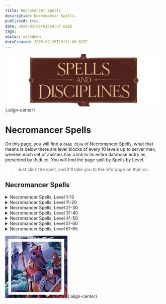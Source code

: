 ```yaml
---
title: Necromancer Spells
description: Necromancer Spells.
published: true
date: 2025-03-05T01:54:57.639Z
tags: 
editor: markdown
dateCreated: 2025-02-26T19:31:00.817Z
---
```


![spellsdisciplines.webp](/classes-and-abilities/spellsdisciplines.webp){.align-center}

# Necromancer Spells

On this page, you will find a `deep dive` of Necromancer Spells, what that means is below there are level blocks of every 10 levels up to server max, wherein each set of abilities has a link to its entire database entry as presented by thjdi.cc. You will find the page split by Spells by Level.

> Just click the spell, and it'll take you to the info page on thjdi.cc.

## Necromancer Spells

<details>
	<summary> Necromancer Spells, Level 1-10 </summary>

|Spell Name|Level|
|---|---|
|<a href="https://www.thjdi.cc/spell/38197" target="_blank">Cascade of Decay</a>|1|
|<a href="https://www.thjdi.cc/spell/338" target="_blank">Cavorting Bones</a>|1|
|<a href="https://www.thjdi.cc/spell/339" target="_blank">Coldlight</a>|1|
|<a href="https://www.thjdi.cc/spell/340" target="_blank">Disease Cloud</a>|1|
|<a href="https://www.thjdi.cc/spell/235" target="_blank">Invisibility versus Undead</a>|1|
|<a href="https://www.thjdi.cc/spell/341" target="_blank">Lifetap</a>|1|
|<a href="https://www.thjdi.cc/spell/342" target="_blank">Locate Corpse</a>|1|
|<a href="https://www.thjdi.cc/spell/288" target="_blank">Minor Shielding</a>|1|
|<a href="https://www.thjdi.cc/spell/331" target="_blank">Reclaim Energy</a>|1|
|<a href="https://www.thjdi.cc/spell/221" target="_blank">Sense the Dead</a>|1|
|<a href="https://www.thjdi.cc/spell/343" target="_blank">Siphon Strength</a>|1|
|<a href="https://www.thjdi.cc/spell/229" target="_blank">Fear</a>|2|
|<a href="https://www.thjdi.cc/spell/347" target="_blank">Numb the Dead</a>|2|
|<a href="https://www.thjdi.cc/spell/205" target="_blank">True North</a>|2|
|<a href="https://www.thjdi.cc/spell/225" target="_blank">Endure Cold</a>|3|
|<a href="https://www.thjdi.cc/spell/346" target="_blank">Grim Aura</a>|3|
|<a href="https://www.thjdi.cc/spell/502" target="_blank">Lifespike</a>|3|
|<a href="https://www.thjdi.cc/spell/344" target="_blank">Clinging Darkness</a>|4|
|<a href="https://www.thjdi.cc/spell/36" target="_blank">Gate</a>|4|
|<a href="https://www.thjdi.cc/spell/491" target="_blank">Leering Corpse</a>|4|
|<a href="https://www.thjdi.cc/spell/348" target="_blank">Poison Bolt</a>|4|
|<a href="https://www.thjdi.cc/spell/352" target="_blank">Deadeye</a>|5|
|<a href="https://www.thjdi.cc/spell/354" target="_blank">Shadow Step</a>|5|
|<a href="https://www.thjdi.cc/spell/357" target="_blank">Dark Empathy</a>|6|
|<a href="https://www.thjdi.cc/spell/641" target="_blank">Dark Pact</a>|6|
|<a href="https://www.thjdi.cc/spell/218" target="_blank">Ward Undead</a>|6|
|<a href="https://www.thjdi.cc/spell/522" target="_blank">Gather Shadows</a>|7|
|<a href="https://www.thjdi.cc/spell/353" target="_blank">Mend Bones</a>|7|
|<a href="https://www.thjdi.cc/spell/359" target="_blank">Vampiric Embrace</a>|7|
|<a href="https://www.thjdi.cc/spell/351" target="_blank">Bone Walk</a>|8|
|<a href="https://www.thjdi.cc/spell/358" target="_blank">Impart Strength</a>|8|
|<a href="https://www.thjdi.cc/spell/246" target="_blank">Lesser Shielding</a>|8|
|<a href="https://www.thjdi.cc/spell/1509" target="_blank">Leech</a>|9|
|<a href="https://www.thjdi.cc/spell/361" target="_blank">Sight Graft</a>|9|
|<a href="https://www.thjdi.cc/spell/363" target="_blank">Wave of Enfeeblement</a>|9|
|<a href="https://www.thjdi.cc/spell/360" target="_blank">Heat Blood</a>|10|
|<a href="https://www.thjdi.cc/spell/1511" target="_blank">Scent of Dusk</a>|10|
|<a href="https://www.thjdi.cc/spell/209" target="_blank">Spook the Dead</a>|10|

</details>

<details>
	<summary> Necromancer Spells, Level 11-20 </summary>

|Spell Name|Level|
|---|---|
|<a href="https://www.thjdi.cc/spell/226" target="_blank">Endure Disease</a>|11|
|<a href="https://www.thjdi.cc/spell/355" target="_blank">Engulfing Darkness</a>|11|
|<a href="https://www.thjdi.cc/spell/2541" target="_blank">Focus Death</a>|11|
|<a href="https://www.thjdi.cc/spell/35" target="_blank">Bind Affinity</a>|12|
|<a href="https://www.thjdi.cc/spell/40971" target="_blank">Bind Affinity</a>|12|
|<a href="https://www.thjdi.cc/spell/362" target="_blank">Convoke Shadow</a>|12|
|<a href="https://www.thjdi.cc/spell/2213" target="_blank">Lesser Summon Corpse</a>|12|
|<a href="https://www.thjdi.cc/spell/445" target="_blank">Lifedraw</a>|12|
|<a href="https://www.thjdi.cc/spell/213" target="_blank">Cure Disease</a>|13|
|<a href="https://www.thjdi.cc/spell/367" target="_blank">Heart Flutter</a>|13|
|<a href="https://www.thjdi.cc/spell/4273" target="_blank">Reebo's Lesser Exorcism</a>|13|
|<a href="https://www.thjdi.cc/spell/4255" target="_blank">Wuggan's Lesser Appraisal</a>|13|
|<a href="https://www.thjdi.cc/spell/4261" target="_blank">Reebo's Lesser Augury</a>|14|
|<a href="https://www.thjdi.cc/spell/4285" target="_blank">Reebo's Lesser Cleansing</a>|14|
|<a href="https://www.thjdi.cc/spell/236" target="_blank">Shieldskin</a>|14|
|<a href="https://www.thjdi.cc/spell/4267" target="_blank">Wuggan's Lesser Discombobulation</a>|14|
|<a href="https://www.thjdi.cc/spell/4279" target="_blank">Wuggan's Lesser Extrication</a>|14|
|<a href="https://www.thjdi.cc/spell/364" target="_blank">Banshee Aura</a>|15|
|<a href="https://www.thjdi.cc/spell/48" target="_blank">Cancel Magic</a>|15|
|<a href="https://www.thjdi.cc/spell/365" target="_blank">Infectious Cloud</a>|15|
|<a href="https://www.thjdi.cc/spell/371" target="_blank">Voice Graft</a>|15|
|<a href="https://www.thjdi.cc/spell/366" target="_blank">Feign Death</a>|16|
|<a href="https://www.thjdi.cc/spell/7676" target="_blank">Focus Crude Spellcaster's Empowering Essence</a>|16|
|<a href="https://www.thjdi.cc/spell/7674" target="_blank">Focus Primitive Spellcaster's Empowering Essence</a>|16|
|<a href="https://www.thjdi.cc/spell/7675" target="_blank">Focus Rudimentary Spellcaster's Empowering Essence</a>|16|
|<a href="https://www.thjdi.cc/spell/9987" target="_blank">Form of Chilled Bone</a>|16|
|<a href="https://www.thjdi.cc/spell/369" target="_blank">Hungry Earth</a>|16|
|<a href="https://www.thjdi.cc/spell/492" target="_blank">Restless Bones</a>|16|
|<a href="https://www.thjdi.cc/spell/309" target="_blank">Shielding</a>|16|
|<a href="https://www.thjdi.cc/spell/368" target="_blank">Spirit Armor</a>|16|
|<a href="https://www.thjdi.cc/spell/305" target="_blank">Identify</a>|17|
|<a href="https://www.thjdi.cc/spell/2542" target="_blank">Shackle of Bone</a>|17|
|<a href="https://www.thjdi.cc/spell/1510" target="_blank">Shadow Compact</a>|17|
|<a href="https://www.thjdi.cc/spell/642" target="_blank">Allure of Death</a>|18|
|<a href="https://www.thjdi.cc/spell/196" target="_blank">Dominate Undead</a>|18|
|<a href="https://www.thjdi.cc/spell/698" target="_blank">Track Corpse</a>|18|
|<a href="https://www.thjdi.cc/spell/233" target="_blank">Expulse Undead</a>|19|
|<a href="https://www.thjdi.cc/spell/370" target="_blank">Shadow Vortex</a>|19|
|<a href="https://www.thjdi.cc/spell/3583" target="_blank">Tiny Companion</a>|19|
|<a href="https://www.thjdi.cc/spell/440" target="_blank">Animate Dead</a>|20|
|<a href="https://www.thjdi.cc/spell/7677" target="_blank">Focus Makeshift Spellcaster's Empowering Essence</a>|20|
|<a href="https://www.thjdi.cc/spell/7689" target="_blank">Focus Mass Crude Spellcaster's Empowering Essence</a>|20|
|<a href="https://www.thjdi.cc/spell/7687" target="_blank">Focus Mass Primitive Spellcaster's Empowering Essence</a>|20|
|<a href="https://www.thjdi.cc/spell/7688" target="_blank">Focus Mass Rudimentary Spellcaster's Empowering Essence</a>|20|
|<a href="https://www.thjdi.cc/spell/199" target="_blank">Harmshield</a>|20|
|<a href="https://www.thjdi.cc/spell/446" target="_blank">Siphon Life</a>|20|
|<a href="https://www.thjdi.cc/spell/413" target="_blank">Word of Shadow</a>|20|

</details>

<details>
	<summary> Necromancer Spells, Level 21-30 </summary>

|Spell Name|Level|
|---|---|
|<a href="https://www.thjdi.cc/spell/478" target="_blank">Breath of the Dead</a>|21|
|<a href="https://www.thjdi.cc/spell/1514" target="_blank">Rapacious Subvention</a>|21|
|<a href="https://www.thjdi.cc/spell/1512" target="_blank">Scent of Shadow</a>|21|
|<a href="https://www.thjdi.cc/spell/204" target="_blank">Shock of Poison</a>|21|
|<a href="https://www.thjdi.cc/spell/387" target="_blank">Leatherskin</a>|22|
|<a href="https://www.thjdi.cc/spell/549" target="_blank">Screaming Terror</a>|22|
|<a href="https://www.thjdi.cc/spell/90" target="_blank">Shadow Sight</a>|22|
|<a href="https://www.thjdi.cc/spell/449" target="_blank">Intensify Death</a>|23|
|<a href="https://www.thjdi.cc/spell/4274" target="_blank">Reebo's Exorcism</a>|23|
|<a href="https://www.thjdi.cc/spell/448" target="_blank">Rest the Dead</a>|23|
|<a href="https://www.thjdi.cc/spell/4256" target="_blank">Wuggan's Appraisal</a>|23|
|<a href="https://www.thjdi.cc/spell/7690" target="_blank">Focus Mass Makeshift Spellcaster's Empowering Essence</a>|24|
|<a href="https://www.thjdi.cc/spell/493" target="_blank">Haunting Corpse</a>|24|
|<a href="https://www.thjdi.cc/spell/65" target="_blank">Major Shielding</a>|24|
|<a href="https://www.thjdi.cc/spell/4262" target="_blank">Reebo's Augury</a>|24|
|<a href="https://www.thjdi.cc/spell/4286" target="_blank">Reebo's Cleansing</a>|24|
|<a href="https://www.thjdi.cc/spell/61" target="_blank">Resist Cold</a>|24|
|<a href="https://www.thjdi.cc/spell/4268" target="_blank">Wuggan's Discombobulation</a>|24|
|<a href="https://www.thjdi.cc/spell/4280" target="_blank">Wuggan's Extrication</a>|24|
|<a href="https://www.thjdi.cc/spell/699" target="_blank">Defoliate</a>|25|
|<a href="https://www.thjdi.cc/spell/59" target="_blank">Panic the Dead</a>|25|
|<a href="https://www.thjdi.cc/spell/444" target="_blank">Renew Bones</a>|26|
|<a href="https://www.thjdi.cc/spell/524" target="_blank">Spirit Tap</a>|26|
|<a href="https://www.thjdi.cc/spell/452" target="_blank">Dooming Darkness</a>|27|
|<a href="https://www.thjdi.cc/spell/2543" target="_blank">Eternities Torment</a>|27|
|<a href="https://www.thjdi.cc/spell/414" target="_blank">Word of Spirit</a>|27|
|<a href="https://www.thjdi.cc/spell/451" target="_blank">Boil Blood</a>|28|
|<a href="https://www.thjdi.cc/spell/117" target="_blank">Dismiss Undead</a>|28|
|<a href="https://www.thjdi.cc/spell/441" target="_blank">Summon Dead</a>|29|
|<a href="https://www.thjdi.cc/spell/454" target="_blank">Vampiric Curse</a>|29|
|<a href="https://www.thjdi.cc/spell/7678" target="_blank">Focus Elementary Spellcaster's Empowering Essence</a>|30|
|<a href="https://www.thjdi.cc/spell/127" target="_blank">Invoke Fear</a>|30|

</details>

<details>
	<summary> Necromancer Spells, Level 31-40 </summary>

|Spell Name|Level|
|---|---|
|<a href="https://www.thjdi.cc/spell/197" target="_blank">Beguile Undead</a>|31|
|<a href="https://www.thjdi.cc/spell/643" target="_blank">Call of Bones</a>|31|
|<a href="https://www.thjdi.cc/spell/63" target="_blank">Resist Disease</a>|31|
|<a href="https://www.thjdi.cc/spell/393" target="_blank">Steelskin</a>|32|
|<a href="https://www.thjdi.cc/spell/455" target="_blank">Surge of Enfeeblement</a>|32|
|<a href="https://www.thjdi.cc/spell/1415" target="_blank">Torbas' Acid Blast</a>|32|
|<a href="https://www.thjdi.cc/spell/66" target="_blank">Greater Shielding</a>|33|
|<a href="https://www.thjdi.cc/spell/494" target="_blank">Invoke Shadow</a>|33|
|<a href="https://www.thjdi.cc/spell/4275" target="_blank">Reebo's Greater Exorcism</a>|33|
|<a href="https://www.thjdi.cc/spell/4257" target="_blank">Wuggan's Greater Appraisal</a>|33|
|<a href="https://www.thjdi.cc/spell/7691" target="_blank">Focus Mass Elementary Spellcaster's Empowering Essence</a>|34|
|<a href="https://www.thjdi.cc/spell/4263" target="_blank">Reebo's Greater Augury</a>|34|
|<a href="https://www.thjdi.cc/spell/4287" target="_blank">Reebo's Greater Cleansing</a>|34|
|<a href="https://www.thjdi.cc/spell/230" target="_blank">Root</a>|34|
|<a href="https://www.thjdi.cc/spell/435" target="_blank">Venom of the Snake</a>|34|
|<a href="https://www.thjdi.cc/spell/4269" target="_blank">Wuggan's Greater Discombobulation</a>|34|
|<a href="https://www.thjdi.cc/spell/4281" target="_blank">Wuggan's Greater Extrication</a>|34|
|<a href="https://www.thjdi.cc/spell/661" target="_blank">Augment Death</a>|35|
|<a href="https://www.thjdi.cc/spell/31" target="_blank">Scourge</a>|35|
|<a href="https://www.thjdi.cc/spell/3" target="_blank">Summon Corpse</a>|35|
|<a href="https://www.thjdi.cc/spell/1412" target="_blank">Chilling Embrace</a>|36|
|<a href="https://www.thjdi.cc/spell/96" target="_blank">Counteract Disease</a>|36|
|<a href="https://www.thjdi.cc/spell/415" target="_blank">Word of Souls</a>|36|
|<a href="https://www.thjdi.cc/spell/49" target="_blank">Nullify Magic</a>|37|
|<a href="https://www.thjdi.cc/spell/1513" target="_blank">Scent of Darkness</a>|37|
|<a href="https://www.thjdi.cc/spell/662" target="_blank">Expel Undead</a>|38|
|<a href="https://www.thjdi.cc/spell/2544" target="_blank">Shackle of Spirit</a>|38|
|<a href="https://www.thjdi.cc/spell/4096" target="_blank">Dark Soul</a>|39|
|<a href="https://www.thjdi.cc/spell/525" target="_blank">Drain Spirit</a>|39|
|<a href="https://www.thjdi.cc/spell/442" target="_blank">Malignant Dead</a>|39|
|<a href="https://www.thjdi.cc/spell/1508" target="_blank">Asystole</a>|40|
|<a href="https://www.thjdi.cc/spell/7679" target="_blank">Focus Modest Spellcaster's Empowering Essence</a>|40|
|<a href="https://www.thjdi.cc/spell/1285" target="_blank">Summon Companion</a>|40|

</details>

<details>
	<summary> Necromancer Spells, Level 41-50 </summary>

|Spell Name|Level|
|---|---|
|<a href="https://www.thjdi.cc/spell/67" target="_blank">Arch Shielding</a>|41|
|<a href="https://www.thjdi.cc/spell/457" target="_blank">Dead Man Floating</a>|41|
|<a href="https://www.thjdi.cc/spell/559" target="_blank">Ignite Bones</a>|42|
|<a href="https://www.thjdi.cc/spell/2014" target="_blank">Incinerate Bones</a>|42|
|<a href="https://www.thjdi.cc/spell/1413" target="_blank">Corporeal Empathy</a>|43|
|<a href="https://www.thjdi.cc/spell/1515" target="_blank">Covetous Subversion</a>|43|
|<a href="https://www.thjdi.cc/spell/394" target="_blank">Diamondskin</a>|43|
|<a href="https://www.thjdi.cc/spell/4099" target="_blank">Bounce</a>|44|
|<a href="https://www.thjdi.cc/spell/495" target="_blank">Cackling Bones</a>|44|
|<a href="https://www.thjdi.cc/spell/7692" target="_blank">Focus Mass Modest Spellcaster's Empowering Essence</a>|44|
|<a href="https://www.thjdi.cc/spell/9988" target="_blank">Form of Bleached Bone</a>|44|
|<a href="https://www.thjdi.cc/spell/694" target="_blank">Pact of Shadow</a>|44|
|<a href="https://www.thjdi.cc/spell/3702" target="_blank">Auspice</a>|45|
|<a href="https://www.thjdi.cc/spell/1391" target="_blank">Dead Men Floating</a>|45|
|<a href="https://www.thjdi.cc/spell/118" target="_blank">Banish Undead</a>|46|
|<a href="https://www.thjdi.cc/spell/2545" target="_blank">Insidious Retrogression</a>|46|
|<a href="https://www.thjdi.cc/spell/133" target="_blank">Paralyzing Earth</a>|46|
|<a href="https://www.thjdi.cc/spell/4079" target="_blank">Ward of Calliav</a>|46|
|<a href="https://www.thjdi.cc/spell/198" target="_blank">Cajole Undead</a>|47|
|<a href="https://www.thjdi.cc/spell/453" target="_blank">Cascading Darkness</a>|47|
|<a href="https://www.thjdi.cc/spell/6" target="_blank">Ignite Blood</a>|47|
|<a href="https://www.thjdi.cc/spell/447" target="_blank">Drain Soul</a>|48|
|<a href="https://www.thjdi.cc/spell/443" target="_blank">Invoke Death</a>|48|
|<a href="https://www.thjdi.cc/spell/644" target="_blank">Lich</a>|48|
|<a href="https://www.thjdi.cc/spell/456" target="_blank">Bond of Death</a>|49|
|<a href="https://www.thjdi.cc/spell/3571" target="_blank">Torbas' Poison Blast</a>|49|
|<a href="https://www.thjdi.cc/spell/436" target="_blank">Envenomed Bolt</a>|50|
|<a href="https://www.thjdi.cc/spell/7680" target="_blank">Focus Simple Spellcaster's Empowering Essence</a>|50|
|<a href="https://www.thjdi.cc/spell/1411" target="_blank">Improved Invisibility to Undead</a>|50|

</details>

<details>
	<summary> Necromancer Spells, Level 51-60 </summary>

|Spell Name|Level|
|---|---|
|<a href="https://www.thjdi.cc/spell/38127" target="_blank">Cascade of Decay I</a>|51|
|<a href="https://www.thjdi.cc/spell/1532" target="_blank">Dread of Night</a>|51|
|<a href="https://www.thjdi.cc/spell/16228" target="_blank">Focus of Arcanum</a>|51|
|<a href="https://www.thjdi.cc/spell/1685" target="_blank">Muzzle of Mardu</a>|51|
|<a href="https://www.thjdi.cc/spell/16840" target="_blank">Reluctant Benevolence Effect</a>|51|
|<a href="https://www.thjdi.cc/spell/1768" target="_blank">Sacrifice</a>|51|
|<a href="https://www.thjdi.cc/spell/27592" target="_blank">Scent of Terris</a>|51|
|<a href="https://www.thjdi.cc/spell/1620" target="_blank">Splurt</a>|51|
|<a href="https://www.thjdi.cc/spell/3685" target="_blank">Comatose</a>|52|
|<a href="https://www.thjdi.cc/spell/1630" target="_blank">Defoliation</a>|52|
|<a href="https://www.thjdi.cc/spell/2546" target="_blank">Degeneration</a>|52|
|<a href="https://www.thjdi.cc/spell/1609" target="_blank">Manaskin</a>|52|
|<a href="https://www.thjdi.cc/spell/32" target="_blank">Plague</a>|52|
|<a href="https://www.thjdi.cc/spell/1716" target="_blank">Scent of Terris</a>|52|
|<a href="https://www.thjdi.cc/spell/1526" target="_blank">Annul Magic</a>|53|
|<a href="https://www.thjdi.cc/spell/32397" target="_blank">Convergence</a>|53|
|<a href="https://www.thjdi.cc/spell/1733" target="_blank">Convergence</a>|53|
|<a href="https://www.thjdi.cc/spell/131" target="_blank">Instill</a>|53|
|<a href="https://www.thjdi.cc/spell/1621" target="_blank">Minion of Shadows</a>|53|
|<a href="https://www.thjdi.cc/spell/1613" target="_blank">Deflux</a>|54|
|<a href="https://www.thjdi.cc/spell/7693" target="_blank">Focus Mass Simple Spellcaster's Empowering Essence</a>|54|
|<a href="https://www.thjdi.cc/spell/4097" target="_blank">Imprecation</a>|54|
|<a href="https://www.thjdi.cc/spell/1717" target="_blank">Shadowbond</a>|54|
|<a href="https://www.thjdi.cc/spell/1610" target="_blank">Shield of the Magi</a>|54|
|<a href="https://www.thjdi.cc/spell/2547" target="_blank">Succussion of Shadows</a>|54|
|<a href="https://www.thjdi.cc/spell/1624" target="_blank">Thrall of Bones</a>|54|
|<a href="https://www.thjdi.cc/spell/3572" target="_blank">Torbas' Venom Blast</a>|54|
|<a href="https://www.thjdi.cc/spell/1414" target="_blank">Augmentation of Death</a>|55|
|<a href="https://www.thjdi.cc/spell/1614" target="_blank">Chill Bones</a>|55|
|<a href="https://www.thjdi.cc/spell/2015" target="_blank">Conglaciation of Bone</a>|55|
|<a href="https://www.thjdi.cc/spell/8934" target="_blank">Dark Rune</a>|55|
|<a href="https://www.thjdi.cc/spell/7681" target="_blank">Focus Spellcaster's Empowering Essence</a>|55|
|<a href="https://www.thjdi.cc/spell/1734" target="_blank">Infusion</a>|55|
|<a href="https://www.thjdi.cc/spell/1626" target="_blank">Levant</a>|55|
|<a href="https://www.thjdi.cc/spell/1625" target="_blank">Skin of the Shadow</a>|55|
|<a href="https://www.thjdi.cc/spell/1615" target="_blank">Cessation of Cor</a>|56|
|<a href="https://www.thjdi.cc/spell/2548" target="_blank">Crippling Claudication</a>|56|
|<a href="https://www.thjdi.cc/spell/1611" target="_blank">Demi Lich</a>|56|
|<a href="https://www.thjdi.cc/spell/6992" target="_blank">Eidolon Voice</a>|56|
|<a href="https://www.thjdi.cc/spell/9989" target="_blank">Form of Mottled Bone</a>|56|
|<a href="https://www.thjdi.cc/spell/1718" target="_blank">Sedulous Subversion</a>|56|
|<a href="https://www.thjdi.cc/spell/1622" target="_blank">Servant of Bones</a>|56|
|<a href="https://www.thjdi.cc/spell/1527" target="_blank">Trepidation</a>|56|
|<a href="https://www.thjdi.cc/spell/1773" target="_blank">Conjure Corpse</a>|57|
|<a href="https://www.thjdi.cc/spell/1528" target="_blank">Exile Undead</a>|57|
|<a href="https://www.thjdi.cc/spell/6980" target="_blank">Unholy Voice</a>|57|
|<a href="https://www.thjdi.cc/spell/1616" target="_blank">Vexing Replenishment</a>|57|
|<a href="https://www.thjdi.cc/spell/4080" target="_blank">Guard of Calliav</a>|58|
|<a href="https://www.thjdi.cc/spell/132" target="_blank">Immobilize</a>|58|
|<a href="https://www.thjdi.cc/spell/2549" target="_blank">Mind Wrack</a>|58|
|<a href="https://www.thjdi.cc/spell/1617" target="_blank">Pyrocruor</a>|58|
|<a href="https://www.thjdi.cc/spell/1612" target="_blank">Quivering Veil of Xarn</a>|58|
|<a href="https://www.thjdi.cc/spell/4100" target="_blank">Reflect</a>|58|
|<a href="https://www.thjdi.cc/spell/1619" target="_blank">Devouring Darkness</a>|59|
|<a href="https://www.thjdi.cc/spell/1623" target="_blank">Emissary of Thule</a>|59|
|<a href="https://www.thjdi.cc/spell/7694" target="_blank">Focus Mass Spellcaster's Empowering Essence</a>|59|
|<a href="https://www.thjdi.cc/spell/1618" target="_blank">Touch of Night</a>|59|

</details>

<details>
	<summary> Necromancer Spells, Level 61-65 </summary>

|Spell Name|Level|
|---|---|
|<a href="https://www.thjdi.cc/spell/2115" target="_blank">Ancient: Lifebane</a>|60|
|<a href="https://www.thjdi.cc/spell/2114" target="_blank">Ancient: Master of Death</a>|60|
|<a href="https://www.thjdi.cc/spell/1416" target="_blank">Arch Lich</a>|60|
|<a href="https://www.thjdi.cc/spell/1530" target="_blank">Banishment of Shadows</a>|60|
|<a href="https://www.thjdi.cc/spell/1460" target="_blank">Death Peace</a>|60|
|<a href="https://www.thjdi.cc/spell/1629" target="_blank">Enslave Death</a>|60|
|<a href="https://www.thjdi.cc/spell/7682" target="_blank">Focus Refined Spellcaster's Empowering Essence</a>|60|
|<a href="https://www.thjdi.cc/spell/2885" target="_blank">Funeral Pyre of Kelador</a>|60|
|<a href="https://www.thjdi.cc/spell/1393" target="_blank">Gangrenous Touch of Zum`uul</a>|60|
|<a href="https://www.thjdi.cc/spell/1735" target="_blank">Trucidation</a>|60|
|<a href="https://www.thjdi.cc/spell/2550" target="_blank">Zevfeer's Theft of Vitae</a>|60|
|<a href="https://www.thjdi.cc/spell/3315" target="_blank">Dark Plague</a>|61|
|<a href="https://www.thjdi.cc/spell/6993" target="_blank">Eidolon Bellow</a>|61|
|<a href="https://www.thjdi.cc/spell/3304" target="_blank">Legacy of Zek</a>|61|
|<a href="https://www.thjdi.cc/spell/3035" target="_blank">Neurotoxin</a>|61|
|<a href="https://www.thjdi.cc/spell/3300" target="_blank">Shield of the Arcane</a>|61|
|<a href="https://www.thjdi.cc/spell/6736" target="_blank">Soul Orb</a>|61|
|<a href="https://www.thjdi.cc/spell/3032" target="_blank">Touch of Mujaki</a>|61|
|<a href="https://www.thjdi.cc/spell/3344" target="_blank">Imbue Nightmare</a>|62|
|<a href="https://www.thjdi.cc/spell/3196" target="_blank">Petrifying Earth</a>|62|
|<a href="https://www.thjdi.cc/spell/3305" target="_blank">Rune of Death</a>|62|
|<a href="https://www.thjdi.cc/spell/3306" target="_blank">Saryrn's Kiss</a>|62|
|<a href="https://www.thjdi.cc/spell/6981" target="_blank">Unholy Bellow</a>|62|
|<a href="https://www.thjdi.cc/spell/3308" target="_blank">Death's Silence</a>|63|
|<a href="https://www.thjdi.cc/spell/3309" target="_blank">Embracing Darkness</a>|63|
|<a href="https://www.thjdi.cc/spell/3301" target="_blank">Force Shield</a>|63|
|<a href="https://www.thjdi.cc/spell/3195" target="_blank">Greater Immobilize</a>|63|
|<a href="https://www.thjdi.cc/spell/4098" target="_blank">Horror</a>|63|
|<a href="https://www.thjdi.cc/spell/3591" target="_blank">Imbue Disease</a>|63|
|<a href="https://www.thjdi.cc/spell/3594" target="_blank">Imbue Torment</a>|63|
|<a href="https://www.thjdi.cc/spell/3310" target="_blank">Saryrn's Companion</a>|63|
|<a href="https://www.thjdi.cc/spell/7695" target="_blank">Focus Mass Refined Spellcaster's Empowering Essence</a>|64|
|<a href="https://www.thjdi.cc/spell/4081" target="_blank">Protection of Calliav</a>|64|
|<a href="https://www.thjdi.cc/spell/3311" target="_blank">Seduction of Saryrn</a>|64|
|<a href="https://www.thjdi.cc/spell/3302" target="_blank">Shield of Maelin</a>|64|
|<a href="https://www.thjdi.cc/spell/3312" target="_blank">Touch of Death</a>|64|
|<a href="https://www.thjdi.cc/spell/4978" target="_blank">Ancient: Seduction of Chaos</a>|65|
|<a href="https://www.thjdi.cc/spell/3303" target="_blank">Blood of Thule</a>|65|
|<a href="https://www.thjdi.cc/spell/3314" target="_blank">Child of Bertoxxulous</a>|65|
|<a href="https://www.thjdi.cc/spell/7999" target="_blank">Corath Venom</a>|65|
|<a href="https://www.thjdi.cc/spell/3468" target="_blank">Destroy Undead</a>|65|
|<a href="https://www.thjdi.cc/spell/7683" target="_blank">Focus Intricate Spellcaster's Empowering Essence</a>|65|
|<a href="https://www.thjdi.cc/spell/4890" target="_blank">Night Fire</a>|65|
|<a href="https://www.thjdi.cc/spell/4889" target="_blank">Night Stalker</a>|65|
|<a href="https://www.thjdi.cc/spell/4891" target="_blank">Night's Beckon</a>|65|
|<a href="https://www.thjdi.cc/spell/3316" target="_blank">Word of Terris</a>|65|

</details>

![pagebreak6.webp](/pagebreak6.webp){.align-center}